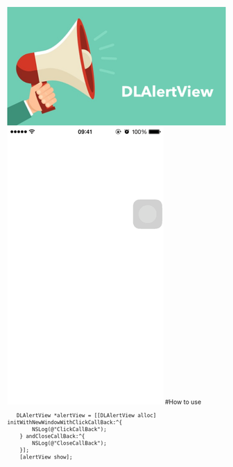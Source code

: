 ![](https://github.com/Liqiankun/DLAlertView/raw/master/DLAlertView.png)
![](https://github.com/Liqiankun/DLAlertView/raw/master/DLAlertView.gif)
#How to use
```oc
   DLAlertView *alertView = [[DLAlertView alloc] initWithNewWindowWithClickCallBack:^{
        NSLog(@"ClickCallBack");
    } andCloseCallBack:^{
        NSLog(@"CloseCallBack");
    }];
    [alertView show];
```
